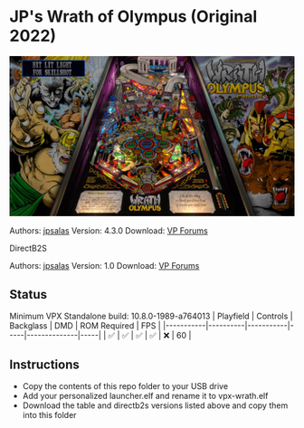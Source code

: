 # JP's Wrath of Olympus (Original 2022)

![Table Preview](../../images/vpx-jps-wrath-of-olympus-preview.jpg)

Authors: [jpsalas](https://www.vpforums.org/index.php?showuser=277)
Version: 4.3.0
Download: [VP Forums](https://www.vpforums.org/index.php?app=downloads&showfile=16457)

DirectB2S

Authors: [jpsalas](https://www.vpforums.org/index.php?showuser=277)
Version: 1.0
Download: [VP Forums](https://www.vpforums.org/index.php?app=downloads&showfile=16457)

## Status 

Minimum VPX Standalone build: 10.8.0-1989-a764013
| Playfield | Controls | Backglass | DMD | ROM Required | FPS | 
|-----------|----------|-----------|-----|--------------|-----|
| :white_check_mark: | :white_check_mark: | :white_check_mark: | :white_check_mark: | :x: | 60 |

## Instructions

- Copy the contents of this repo folder to your USB drive
- Add your personalized launcher.elf and rename it to vpx-wrath.elf
- Download the table and directb2s versions listed above and copy them into this folder
